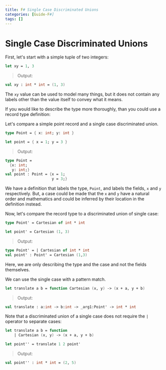 ```yaml
---
title: F# Single Case Discriminated Unions
categories: [Guide-F#]
tags: []
---
```


# Single Case Discriminated Unions

First, let's start with a simple tuple of two integers:


```fsharp
let xy = 1, 3
```


> Output:
```fsharp
val xy : int * int = (1, 3)
```

The `xy` value can be used to model many things, but it does not contain any labels other than the value itself to convey what it means.

If you would like to describe the type more thoroughly, than you could use a record type definition:

Let's compare a simple point record and a single case discriminated union.

```fsharp
type Point = { x: int; y: int }

let point = { x = 1; y = 3 }
```


> Output:
```fsharp
type Point =      
  {x: int;        
   y: int;}       
val point : Point = {x = 1; 
                     y = 3;}
```

We have a definition that labels the type, `Point`, and labels the fields, `x` and `y` respectively.  But, a case could be made that the `x` and `y` have a natural order and mathematics and could be inferred by their location in the definition instead.

Now, let's compare the record type to a discriminated union of single case:

```fsharp
type Point' = Cartesian of int * int

let point' = Cartesian (1, 3)
```


> Output:
```fsharp
type Point' = | Cartesian of int * int
val point' : Point' = Cartesian (1,3)
```

Here, we are only describing the type and the case and not the fields themselves.  

We can use the single case with a pattern match.


```fsharp
let translate a b = function Cartesian (x, y) -> (x + a, y + b)
```


> Output:
```fsharp
val translate : a:int -> b:int -> _arg1:Point' -> int * int
```

Note that a discriminated union of a single case does not require the `|` operator to separate cases:
```fsharp
let translate a b = function
    | Cartesian (x, y) -> (x + a, y + b)
```


```fsharp
let point'' = translate 1 2 point'
```


> Output:
```fsharp
val point'' : int * int = (2, 5)
```


